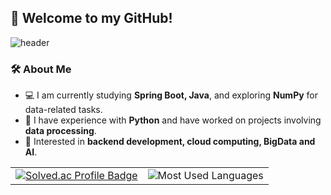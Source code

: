 ## 👋 Welcome to my GitHub!

![header](https://capsule-render.vercel.app/api?type=waving&color=auto&height=200&section=header&text=Hello!%20I'am%20Chaewon&fontSize=50)


### 🛠 About Me  
- 💻 I am currently studying **Spring Boot, Java**, and exploring **NumPy** for data-related tasks.  
- 🐍 I have experience with **Python** and have worked on projects involving **data processing**.  
- 🚀 Interested in **backend development, cloud computing, BigData and AI**.  


<table>
  <tr>
    <td align="center">
      <a href="https://solved.ac/rud15dns">
        <img src="http://mazassumnida.wtf/api/generate_badge?boj=rud15dns" alt="Solved.ac Profile Badge"/>
      </a>
    </td>
    <td align="center">
      <img src="https://github-readme-stats.vercel.app/api/top-langs/?username=rud15dns&layout=compact&theme=default&hide_border=true" alt="Most Used Languages"/>
    </td>
  </tr>
</table>

<!--
**rud15dns/rud15dns** is a ✨ _special_ ✨ repository because its `README.md` (this file) appears on your GitHub profile.

Here are some ideas to get you started:

- 🔭 I’m currently working on ...
- 🌱 I’m currently learning ...
- 👯 I’m looking to collaborate on ...
- 🤔 I’m looking for help with ...
- 💬 Ask me about ...
- 📫 How to reach me: ...
- 😄 Pronouns: ...
- ⚡ Fun fact: ...
-->

